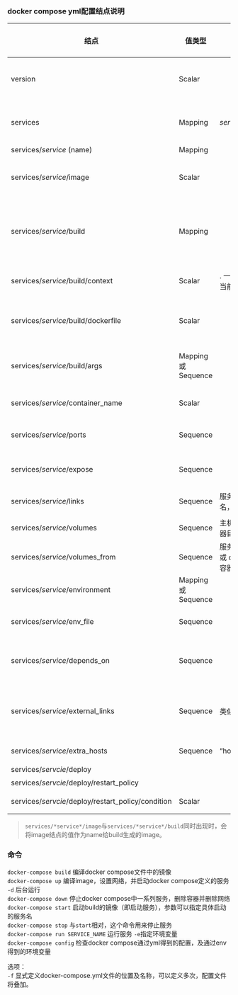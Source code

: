 ### docker compose yml配置结点说明 ###  



| 结点| 值类型 | 值 | 作用  | | 等效docker选项 |  
| -------  |----- | ------ | ------ | ----- |  --- |
| version | Scalar |  | docker compose版本(1/2/2.1/3)，不写默认为1 |  |  
| services | Mapping | *service* obj | docker compose版本，不写默认为1 |  |  
| services/*service* (name) | Mapping |  | | |  
| services/*service*/image | Scalar |  | 用这个image启动一个容器来作为当前service | 与下一个，两个是**必选**之一 |  
| services/*service*/build | Mapping |  | 指定Dockerfile生成一个image并用来启动容器作为当前service | 与image**二选一** |  
| services/*service*/build/context | Scalar | . 一般用`.`表示当前目录 | 包含Dockerfile的目录 |  |  
| services/*service*/build/dockerfile | Scalar |  | Dockerfile名字，如果没有改过，可以省略这项 |  |  
| services/*service*/build/args | Mapping 或 Sequence |  | 对象将作为Dockerfile编译过程中的参数被提供 |  |  
| services/*service*/container_name | Scalar |  | 指定服务的容器的名称 |  | docker run --name |  
| services/*service*/ports | Sequence |  | 开放端口(对外暴露端口:内部暴露端口) |  | docker run -p |  
| services/*service*/expose | Sequence |  |  | 容器间访问的端口，不提供外部访问 | docker run --expose |  
| services/*service*/links | Sequence | 服务名(:别名，可选) | 用于连接到其它服务 |  | docker run --link |  
| services/*service*/volumes | Sequence | 主机目录(:容器目录:ro/rw) | 挂载主机目录到容器 |  | docker run -v |  
| services/*service*/volumes_from | Sequence | 服务名:ro/rw 或 container:容器名:ro/rw  | 将服务/容器作为挂载 |  |  
| services/*service*/environment | Mapping 或 Sequence |  | 添加环境变量 |  | docker run -e |  
| services/*service*/env_file | Sequence |  | 环境变量文件，作用同environment |  |  |  
| services/*service*/depends_on | Sequence |  | 指定服务（如redis等）依赖 | 类似links，但优先级高，先于其它服务启动 |  |  
| services/*service*/external_links | Sequence | 类似links | 外部依赖，当前docker compose之外，但同一个子网内 |  |  
| services/*service*/extra_hosts | Sequence | “hostname:ip” | 添加主机名映射 | 添加到`/etc/hosts` |  |  
| services/*servcie*/deploy |  |  | version3新增 |  |  
| services/*servcie*/deploy/restart_policy |  |  | 配置重启策略 |  |  
| services/*servcie*/deploy/restart_policy/condition | Scalar |  | 指定什么情况下重启 | docker run --restart *xxx* |  

> `services/*service*/image`与`services/*service*/build`同时出现时，会将image结点的值作为name给build生成的image。  

### 命令 ###  

`docker-compose build` 编译docker compose文件中的镜像  
`docker-compose up` 编译image，设置网络，并启动docker compose定义的服务 `-d` 后台运行  
`docker-compose down` 停止docker compose中一系列服务，删除容器并删除网络  
`docker-compose start` 启动build的镜像（即启动服务），参数可以指定具体启动的服务名  
`docker-compose stop` 与`start`相对，这个命令用来停止服务  
`docker-compose run SERVICE_NAME` 运行服务 `-e`指定环境变量  
`docker-compose config` 检查docker compose通过yml得到的配置，及通过env得到的环境变量  

选项：  
`-f` 显式定义docker-compose.yml文件的位置及名称，可以定义多次，配置文件将叠加。  
